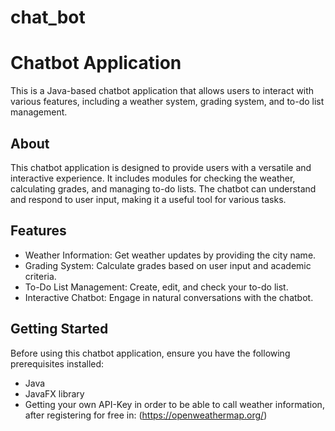 # chat_bot


# Chatbot Application

This is a Java-based chatbot application that allows users to interact with various features, including a weather system, grading system, and to-do list management.

## About

This chatbot application is designed to provide users with a versatile and interactive experience. It includes modules for checking the weather, calculating grades, and managing to-do lists. The chatbot can understand and respond to user input, making it a useful tool for various tasks.

## Features

- Weather Information: Get weather updates by providing the city name.
- Grading System: Calculate grades based on user input and academic criteria.
- To-Do List Management: Create, edit, and check your to-do list.
- Interactive Chatbot: Engage in natural conversations with the chatbot.

## Getting Started

Before using this chatbot application, ensure you have the following prerequisites installed:

- Java
- JavaFX library 
- Getting your own API-Key in order to be able to call weather information, after registering for free in:
(https://openweathermap.org/)

